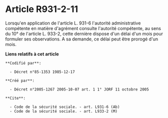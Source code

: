 # Article R931-2-11

Lorsqu'en application de l'article L. 931-6 l'autorité administrative compétente en matière d'agrément consulte l'autorité
compétente, au sens du 10° de l'article L. 933-2, cette dernière dispose d'un délai d'un mois pour formuler ses observations.
A sa demande, ce délai peut être prorogé d'un mois.

**Liens relatifs à cet article**

	**Codifié par**:

	  - Décret n°85-1353 1985-12-17

	**Créé par**:

	  - Décret n°2005-1267 2005-10-07 art. 1 1° JORF 11 octobre 2005

	**Cite**:

	  - Code de la sécurité sociale. - art. L931-6 (Ab)
	  - Code de la sécurité sociale. - art. L933-2 (M)
